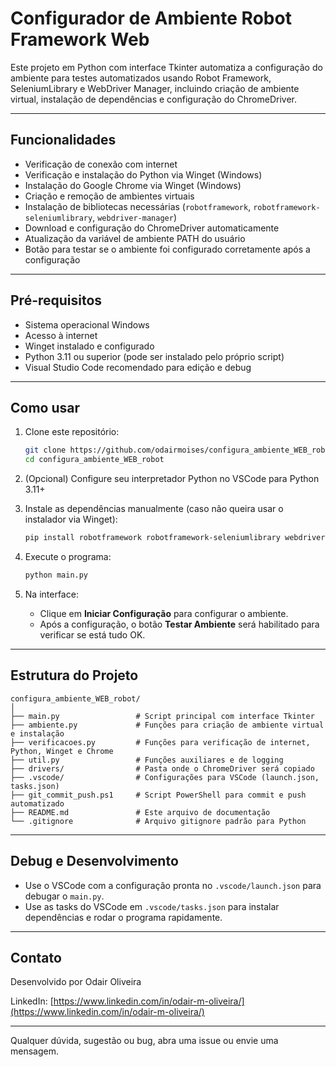 
# Configurador de Ambiente Robot Framework Web

Este projeto em Python com interface Tkinter automatiza a configuração do ambiente para testes automatizados usando Robot Framework, SeleniumLibrary e WebDriver Manager, incluindo criação de ambiente virtual, instalação de dependências e configuração do ChromeDriver.

---

## Funcionalidades

- Verificação de conexão com internet  
- Verificação e instalação do Python via Winget (Windows)  
- Instalação do Google Chrome via Winget (Windows)  
- Criação e remoção de ambientes virtuais  
- Instalação de bibliotecas necessárias (`robotframework`, `robotframework-seleniumlibrary`, `webdriver-manager`)  
- Download e configuração do ChromeDriver automaticamente  
- Atualização da variável de ambiente PATH do usuário  
- Botão para testar se o ambiente foi configurado corretamente após a configuração  

---

## Pré-requisitos

- Sistema operacional Windows  
- Acesso à internet  
- Winget instalado e configurado  
- Python 3.11 ou superior (pode ser instalado pelo próprio script)  
- Visual Studio Code recomendado para edição e debug  

---

## Como usar

1. Clone este repositório:  
   ```bash
   git clone https://github.com/odairmoises/configura_ambiente_WEB_robot.git
   cd configura_ambiente_WEB_robot
   ```

2. (Opcional) Configure seu interpretador Python no VSCode para Python 3.11+

3. Instale as dependências manualmente (caso não queira usar o instalador via Winget):  
   ```bash
   pip install robotframework robotframework-seleniumlibrary webdriver-manager
   ```

4. Execute o programa:  
   ```bash
   python main.py
   ```

5. Na interface:  
   - Clique em **Iniciar Configuração** para configurar o ambiente.  
   - Após a configuração, o botão **Testar Ambiente** será habilitado para verificar se está tudo OK.  

---

## Estrutura do Projeto

```
configura_ambiente_WEB_robot/
│
├── main.py                 # Script principal com interface Tkinter
├── ambiente.py             # Funções para criação de ambiente virtual e instalação
├── verificacoes.py         # Funções para verificação de internet, Python, Winget e Chrome
├── util.py                 # Funções auxiliares e de logging
├── drivers/                # Pasta onde o ChromeDriver será copiado
├── .vscode/                # Configurações para VSCode (launch.json, tasks.json)
├── git_commit_push.ps1     # Script PowerShell para commit e push automatizado
├── README.md               # Este arquivo de documentação
└── .gitignore              # Arquivo gitignore padrão para Python
```

---

## Debug e Desenvolvimento

- Use o VSCode com a configuração pronta no `.vscode/launch.json` para debugar o `main.py`.  
- Use as tasks do VSCode em `.vscode/tasks.json` para instalar dependências e rodar o programa rapidamente.  

---

## Contato

Desenvolvido por Odair Oliveira  

LinkedIn: [https://www.linkedin.com/in/odair-m-oliveira/](https://www.linkedin.com/in/odair-m-oliveira/)  

---

Qualquer dúvida, sugestão ou bug, abra uma issue ou envie uma mensagem.
